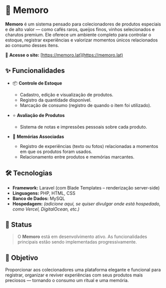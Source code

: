 # 🍷 Memoro

**Memoro** é um sistema pensado para colecionadores de produtos especiais e de alto valor — como cafés raros, queijos finos, vinhos selecionados e charutos premium. Ele oferece um ambiente completo para controlar o estoque, registrar experiências e valorizar momentos únicos relacionados ao consumo desses itens.

🔗 **Acesse o site:** [https://memoro.lat](https://memoro.lat)

## ✨ Funcionalidades

- 📦 **Controle de Estoque**

  - Cadastro, edição e visualização de produtos.
  - Registro da quantidade disponível.
  - Marcação de consumo (registro de quando o item foi utilizado).

- ⭐ **Avaliação de Produtos**

  - Sistema de notas e impressões pessoais sobre cada produto.

- 📝 **Memórias Associadas**

  - Registro de experiências (texto ou fotos) relacionadas a momentos em que os produtos foram usados.
  - Relacionamento entre produtos e memórias marcantes.

## 🛠️ Tecnologias

- **Framework:** Laravel (com Blade Templates – renderização server-side)
- **Linguagens:** PHP, HTML, CSS
- **Banco de Dados:** MySQL
- **Hospedagem:** _(adicione aqui, se quiser divulgar onde está hospedado, como Vercel, DigitalOcean, etc.)_

## 🚧 Status

> O **Memoro** está em desenvolvimento ativo. As funcionalidades principais estão sendo implementadas progressivamente.

## 🎯 Objetivo

Proporcionar aos colecionadores uma plataforma elegante e funcional para registrar, organizar e reviver experiências com seus produtos mais preciosos — tornando o consumo um ritual e uma memória.

